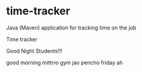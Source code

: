 # time-tracker
Java (Maven) application for tracking time on the job

Time tracker

Good Night Students!!!

good morning mittrro gym jao pencho friday ah
